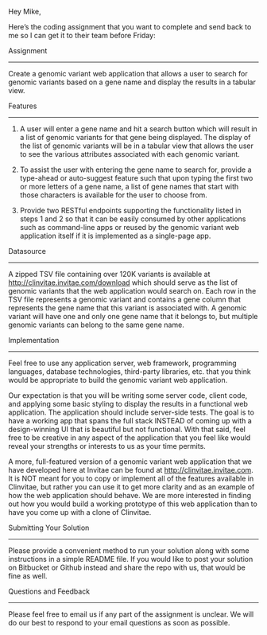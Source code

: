 Hey Mike,

Here’s the coding assignment that you want to complete and send back to me so I can get it to their team before Friday:
 
Assignment

-----------------

Create a genomic variant web application that allows a user to search for genomic variants based on a gene name and display the results in a tabular view.

Features

-------------  

1) A user will enter a gene name and hit a search button which will result in a list of genomic variants for that gene being displayed.  The display of the list of genomic variants will be in a tabular view that allows the user to see the various attributes associated with each genomic variant.

 
2) To assist the user with entering the gene name to search for, provide a type-ahead or auto-suggest feature such that upon typing the first two or more letters of a gene name, a list of gene names that start with those characters is available for the user to choose from. 

 
3) Provide two RESTful endpoints supporting the functionality listed in steps 1 and 2 so that it can be easily consumed by other applications such as command-line apps or reused by the genomic variant web application itself if it is implemented as a single-page app.

 
Datasource

-----------------

A zipped TSV file containing over 120K variants is available at http://clinvitae.invitae.com/download which should serve as the list of genomic variants that the web application would search on.  Each row in the TSV file represents a genomic variant and contains a gene column that represents the gene name that this variant is associated with.  A genomic variant will have one and only one gene name that it belongs to, but multiple genomic variants can belong to the same gene name.

 

Implementation 

----------------------

Feel free to use any application server, web framework, programming languages, database technologies, third-party libraries, etc. that you think would be appropriate to build the genomic variant web application.

 

Our expectation is that you will be writing some server code, client code, and applying some basic styling to display the results in a functional web application.  The application should include server-side tests.  The goal is to have a working app that spans the full stack INSTEAD of coming up with a design-winning UI that is beautiful but not functional.  With that said, feel free to be creative in any aspect of the application that you feel like would reveal your strengths or interests to us as your time permits.  

 

A more, full-featured version of a genomic variant web application that we have developed here at Invitae can be found at http://clinvitae.invitae.com.  It is NOT meant for you to copy or implement all of the features available in Clinvitae, but rather you can use it to get more clarity and as an example of how the web application should behave.  We are more interested in finding out how you would build a working prototype of this web application than to have you come up with a clone of Clinvitae.

 

Submitting Your Solution

------------------------------------

Please provide a convenient method to run your solution along with some instructions in a simple README file.  If you would like to post your solution on Bitbucket or Github instead and share the repo with us, that would be fine as well.

 

Questions and Feedback

----------------------------------

Please feel free to email us if any part of the assignment is unclear.  We will do our best to respond to your email questions as soon as possible. 








